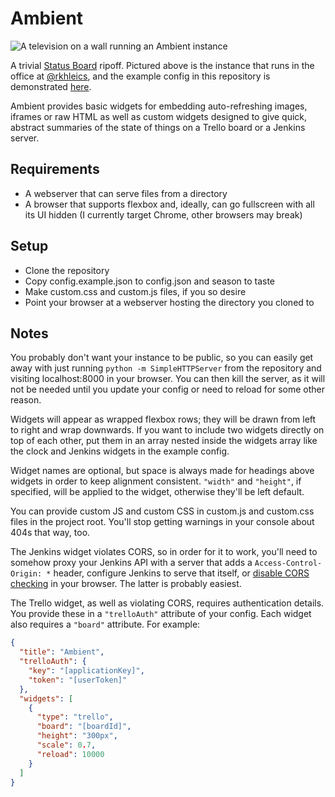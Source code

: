 # Ambient

![A television on a wall running an Ambient instance][instance]

A trivial [Status Board][panic] ripoff. Pictured above is the instance that
runs in the office at [@rkhleics][rkh], and the example config in this repository is
demonstrated [here][demo].

Ambient provides basic widgets for embedding auto-refreshing images, iframes or
raw HTML as well as custom widgets designed to give quick, abstract summaries
of the state of things on a Trello board or a Jenkins server.

## Requirements

- A webserver that can serve files from a directory
- A browser that supports flexbox and, ideally, can go fullscreen with all its
  UI hidden (I currently target Chrome, other browsers may break)

## Setup

- Clone the repository
- Copy config.example.json to config.json and season to taste
- Make custom.css and custom.js files, if you so desire
- Point your browser at a webserver hosting the directory you cloned to

## Notes

You probably don't want your instance to be public, so you can easily get away
with just running `python -m SimpleHTTPServer` from the repository and visiting
localhost:8000 in your browser. You can then kill the server, as it will not be
needed until you update your config or need to reload for some other reason.

Widgets will appear as wrapped flexbox rows; they will be drawn from left to
right and wrap downwards. If you want to include two widgets directly on top of
each other, put them in an array nested inside the widgets array like the
clock and Jenkins widgets in the example config.

Widget names are optional, but space is always made for headings above widgets
in order to keep alignment consistent. `"width"` and `"height"`, if specified,
will be applied to the widget, otherwise they'll be left default.

You can provide custom JS and custom CSS in custom.js and custom.css files in
the project root.  You'll stop getting warnings in your console about 404s that
way, too.

The Jenkins widget violates CORS, so in order for it to work, you'll need to
somehow proxy your Jenkins API with a server that adds a
`Access-Control-Origin: *` header, configure Jenkins to serve that itself, or
[disable CORS checking][cors] in your browser. The latter is probably easiest.

The Trello widget, as well as violating CORS, requires authentication details.
You provide these in a `"trelloAuth"` attribute of your config. Each widget
also requires a `"board"` attribute. For example:

```json
{
  "title": "Ambient",
  "trelloAuth": {
    "key": "[applicationKey]",
    "token": "[userToken]"
  },
  "widgets": [
    {
      "type": "trello",
      "board": "[boardId]",
      "height": "300px",
      "scale": 0.7,
      "reload": 10000
    }
  ]
}
```

[instance]: https://raw.github.com/colons/ambient/master/instance.jpg
[panic]: http://www.panic.com/statusboard/
[rkh]: https://github.com/rkhleics
[demo]: http://colons.co/ambient/
[cors]: http://stackoverflow.com/questions/3102819/chrome-disable-same-origin-policy
